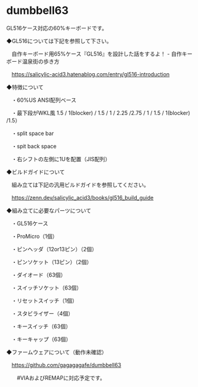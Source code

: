 # dumbbell63

GL516ケース対応の60%キーボードです。

◆GL516については下記を参照して下さい。

　自作キーボード用65%ケース『GL516』を設計した話をするよ！ - 自作キーボード温泉街の歩き方

　https://salicylic-acid3.hatenablog.com/entry/gl516-introduction

◆特徴について

　・60%US ANSI配列ベース

　・最下段がWKL風 1.5 / 1(blocker) / 1.5 / 1 / 2.25 /2.75 / 1 / 1.5 / 1(blocker) /1.5）

　・split space bar

　・spit back space

　・右シフトの左側に1Uを配置（JIS配列）

◆ビルドガイドについて

　組み立ては下記の汎用ビルドガイドを参照してください。

　https://zenn.dev/salicylic_acid3/books/gl516_build_guide

◆組み立てに必要なパーツについて

　・GL516ケース

　・ProMicro（1個）

　・ピンヘッダ（12or13ピン）（2個）

　・ピンソケット（13ピン）（2個）

　・ダイオード（63個）

　・スイッチソケット（63個）

　・リセットスイッチ（1個）

　・スタビライザー（4個）

　・キースイッチ（63個）

　・キーキャップ（63個）

◆ファームウェアについて（動作未確認）

　https://github.com/gagagagafe/dumbbell63

　　#VIAおよびREMAPに対応予定です。
